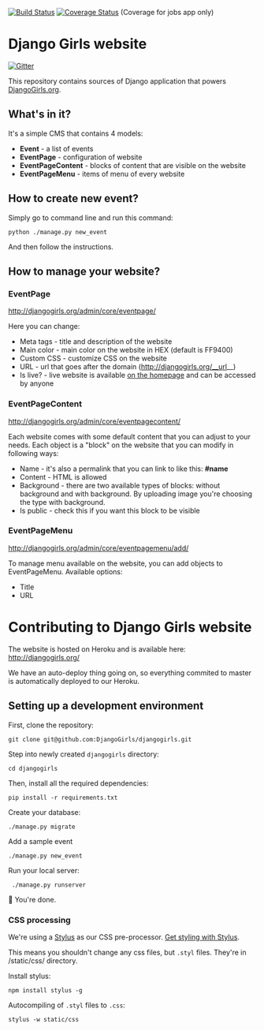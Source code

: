 [![Build Status](https://travis-ci.org/djangogirlsjobs/djangogirls.svg?branch=travis)](https://travis-ci.org/djangogirlsjobs/djangogirls)
[![Coverage Status](https://coveralls.io/repos/djangogirlsjobs/djangogirls/badge.svg)](https://coveralls.io/r/djangogirlsjobs/djangogirls)
(Coverage for jobs app only)

# Django Girls website

[![Gitter](https://badges.gitter.im/Join%20Chat.svg)](https://gitter.im/djangogirlsjobs/djangogirls?utm_source=badge&utm_medium=badge&utm_campaign=pr-badge&utm_content=badge)

This repository contains sources of Django application that powers [DjangoGirls.org](http://djangogirls.org/).

## What's in it?

It's a simple CMS that contains 4 models:

- __Event__ - a list of events
- __EventPage__ - configuration of website
- __EventPageContent__ - blocks of content that are visible on the website
- __EventPageMenu__ - items of menu of every website

## How to create new event?

Simply go to command line and run this command:

    python ./manage.py new_event

And then follow the instructions.

## How to manage your website?

### EventPage

http://djangogirls.org/admin/core/eventpage/

Here you can change:
- Meta tags - title and description of the website
- Main color - main color on the website in HEX (default is FF9400)
- Custom CSS - customize CSS on the website
- URL - url that goes after the domain (http://djangogirls.org/__url__)
- Is live? - live website is available [on the homepage](http://djangogirls.org/) and can be accessed by anyone

### EventPageContent

http://djangogirls.org/admin/core/eventpagecontent/

Each website comes with some default content that you can adjust to your needs. Each object is a "block" on the website that you can modify in following ways:
- Name - it's also a permalink that you can link to like this: __#name__
- Content - HTML is allowed
- Background - there are two available types of blocks: without background and with background. By uploading image you're choosing the type with background.
- Is public - check this if you want this block to be visible

### EventPageMenu

http://djangogirls.org/admin/core/eventpagemenu/add/

To manage menu available on the website, you can add objects to EventPageMenu. Available options:
- Title
- URL


# Contributing to Django Girls website

The website is hosted on Heroku and is available here: http://djangogirls.org/

We have an auto-deploy thing going on, so everything commited to master is automatically deployed to our Heroku. 

## Setting up a development environment

First, clone the repository:

    git clone git@github.com:DjangoGirls/djangogirls.git
  
Step into newly created `djangogirls` directory:

    cd djangogirls
  
Then, install all the required dependencies:

    pip install -r requirements.txt

Create your database:

    ./manage.py migrate
  
Add a sample event

    ./manage.py new_event
  
Run your local server:

     ./manage.py runserver
  
:tada: You're done.

### CSS processing

We're using a [Stylus](http://learnboost.github.io/stylus/) as our CSS pre-processor. [Get styling with Stylus](http://learnboost.github.io/stylus/#get-styling-with-stylus).

This means you shouldn't change any css files, but `.styl` files. They're in /static/css/ directory.

Install stylus:

    npm install stylus -g
  
Autocompiling of `.styl` files to `.css`:

    stylus -w static/css
